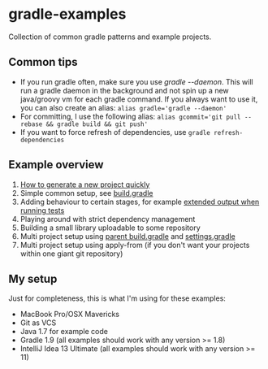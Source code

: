 # gradle-examples

Collection of common gradle patterns and example projects.

## Common tips
* If you run gradle often, make sure you use *gradle --daemon*. This will run a gradle daemon in the background and not spin up a new java/groovy vm for each gradle command. If you always want to use it, you can also create an alias: `alias gradle='gradle --daemon'`
*  For committing, I use the following alias: `alias gcommit='git pull --rebase && gradle build && git push'`
* If you want to force refresh of dependencies, use `gradle refresh-dependencies`
  
## Example overview
1. [How to generate a new project quickly](/generateNewProject/build.gradle)
2. Simple common setup, see [build.gradle](./build.gradle)
3. Adding behaviour to certain stages, for example [extended output when running tests](./testOutput/build.gradle)
4. Playing around with strict dependency management
5. Building a small library uploadable to some repository
6. Multi project setup using [parent build.gradle](./build.gradle) and [settings.gradle](./settings.gradle)
7. Multi project setup using apply-from (if you don't want your projects within one giant git repository)

## My setup
Just for completeness, this is what I'm using for these examples:
* MacBook Pro/OSX Mavericks
* Git as VCS
* Java 1.7 for example code
* Gradle 1.9 (all examples should work with any version >= 1.8)
* IntelliJ Idea 13 Ultimate (all examples should work with any version >= 11)
